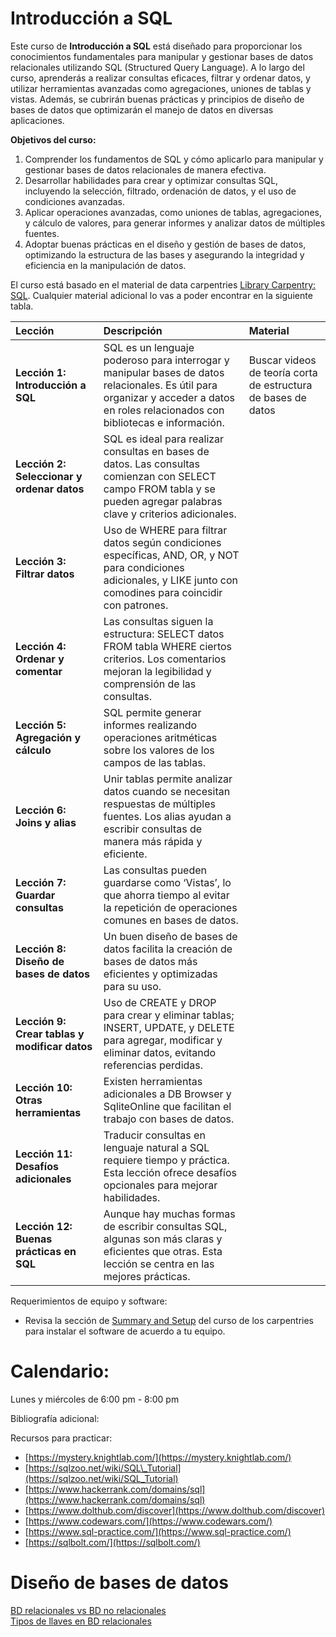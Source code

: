 # Introducción a SQL

Este curso de **Introducción a SQL** está diseñado para proporcionar los conocimientos fundamentales para manipular y gestionar bases de datos relacionales utilizando SQL (Structured Query Language). A lo largo del curso, aprenderás a realizar consultas eficaces, filtrar y ordenar datos, y utilizar herramientas avanzadas como agregaciones, uniones de tablas y vistas. Además, se cubrirán buenas prácticas y principios de diseño de bases de datos que optimizarán el manejo de datos en diversas aplicaciones.

**Objetivos del curso:** 

1. Comprender los fundamentos de SQL y cómo aplicarlo para manipular y gestionar bases de datos relacionales de manera efectiva.  
2. Desarrollar habilidades para crear y optimizar consultas SQL, incluyendo la selección, filtrado, ordenación de datos, y el uso de condiciones avanzadas.  
3. Aplicar operaciones avanzadas, como uniones de tablas, agregaciones, y cálculo de valores, para generar informes y analizar datos de múltiples fuentes.  
4. Adoptar buenas prácticas en el diseño y gestión de bases de datos, optimizando la estructura de las bases y asegurando la integridad y eficiencia en la manipulación de datos.

El curso está basado en el material de data carpentries [Library Carpentry: SQL](https://librarycarpentry.org/lc-sql/index.html). Cualquier material adicional lo vas a poder encontrar en la siguiente tabla. 

| Lección | Descripción | Material |
| :---- | :---- | :---- |
| **Lección 1: Introducción a SQL** | SQL es un lenguaje poderoso para interrogar y manipular bases de datos relacionales. Es útil para organizar y acceder a datos en roles relacionados con bibliotecas e información. | Buscar videos de teoría corta de estructura de bases de datos |
| **Lección 2: Seleccionar y ordenar datos** | SQL es ideal para realizar consultas en bases de datos. Las consultas comienzan con SELECT campo FROM tabla y se pueden agregar palabras clave y criterios adicionales. |  |
| **Lección 3: Filtrar datos** | Uso de WHERE para filtrar datos según condiciones específicas, AND, OR, y NOT para condiciones adicionales, y LIKE junto con comodines para coincidir con patrones. |  |
| **Lección 4: Ordenar y comentar** | Las consultas siguen la estructura: SELECT datos FROM tabla WHERE ciertos criterios. Los comentarios mejoran la legibilidad y comprensión de las consultas. |  |
| **Lección 5: Agregación y cálculo** | SQL permite generar informes realizando operaciones aritméticas sobre los valores de los campos de las tablas. |  |
| **Lección 6: Joins y alias** | Unir tablas permite analizar datos cuando se necesitan respuestas de múltiples fuentes. Los alias ayudan a escribir consultas de manera más rápida y eficiente. |  |
| **Lección 7: Guardar consultas** | Las consultas pueden guardarse como ‘Vistas’, lo que ahorra tiempo al evitar la repetición de operaciones comunes en bases de datos. |  |
| **Lección 8: Diseño de bases de datos** | Un buen diseño de bases de datos facilita la creación de bases de datos más eficientes y optimizadas para su uso. |  |
| **Lección 9: Crear tablas y modificar datos** | Uso de CREATE y DROP para crear y eliminar tablas; INSERT, UPDATE, y DELETE para agregar, modificar y eliminar datos, evitando referencias perdidas. |  |
| **Lección 10: Otras herramientas** | Existen herramientas adicionales a DB Browser y SqliteOnline que facilitan el trabajo con bases de datos. |  |
| **Lección 11: Desafíos adicionales** | Traducir consultas en lenguaje natural a SQL requiere tiempo y práctica. Esta lección ofrece desafíos opcionales para mejorar habilidades. |  |
| **Lección 12: Buenas prácticas en SQL** | Aunque hay muchas formas de escribir consultas SQL, algunas son más claras y eficientes que otras. Esta lección se centra en las mejores prácticas. |  |

Requerimientos de equipo y software: 

* Revisa la sección de [Summary and Setup](https://librarycarpentry.org/lc-sql/index.html#software-requirements) del curso de los carpentries para instalar el software de acuerdo a tu equipo. 

# Calendario:

Lunes y miércoles de 6:00 pm \- 8:00 pm

Bibliografía adicional:

Recursos para practicar:

* [https://mystery.knightlab.com/](https://mystery.knightlab.com/)  
* [https://sqlzoo.net/wiki/SQL\_Tutorial](https://sqlzoo.net/wiki/SQL_Tutorial)  
* [https://www.hackerrank.com/domains/sql](https://www.hackerrank.com/domains/sql)  
* [https://www.dolthub.com/discover](https://www.dolthub.com/discover)  
* [https://www.codewars.com/](https://www.codewars.com/)   
* [https://www.sql-practice.com/](https://www.sql-practice.com/)  
* [https://sqlbolt.com/](https://sqlbolt.com/) 

# Diseño de bases de datos

[BD relacionales vs BD no relacionales](https://www.youtube.com/watch?v=E9AgJnsEvG4&ab_channel=IBMTechnology)  
[Tipos de llaves en BD relacionales](https://www.youtube.com/watch?v=8wUUMOKAK-c&ab_channel=Decomplexify)

